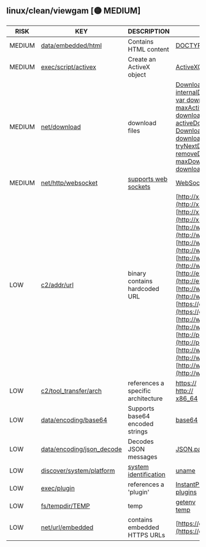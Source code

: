 ## linux/clean/viewgam [🟡 MEDIUM]

| RISK | KEY | DESCRIPTION | EVIDENCE |
|--|--|--|--|
| MEDIUM | [data/embedded/html](https://github.com/chainguard-dev/malcontent/blob/main/rules/data/embedded/embedded-html.yara#html) | Contains HTML content | [DOCTYPE html](https://github.com/search?q=DOCTYPE+html&type=code)<br>[<html>](https://github.com/search?q=%3Chtml%3E&type=code) |
| MEDIUM | [exec/script/activex](https://github.com/chainguard-dev/malcontent/blob/main/rules/exec/script/activex.yara#ActiveXObject) | Create an ActiveX object | [ActiveXObject](https://github.com/search?q=ActiveXObject&type=code) |
| MEDIUM | [net/download](https://github.com/chainguard-dev/malcontent/blob/main/rules/net/download/download.yara#download) | download files | [Download manager stalled](https://github.com/search?q=Download+manager+stalled&type=code)<br>[internalDownloadCount-](https://github.com/search?q=internalDownloadCount-&type=code)<br>[var downloadCallbacks](https://github.com/search?q=var+downloadCallbacks&type=code)<br>[maxActiveDownloads](https://github.com/search?q=maxActiveDownloads&type=code)<br>[downloadStartTimer](https://github.com/search?q=downloadStartTimer&type=code)<br>[activeDownloads](https://github.com/search?q=activeDownloads&type=code)<br>[DownloadManager](https://github.com/search?q=DownloadManager&type=code)<br>[downloadCount--](https://github.com/search?q=downloadCount--&type=code)<br>[tryNextDownload](https://github.com/search?q=tryNextDownload&type=code)<br>[removeDownload](https://github.com/search?q=removeDownload&type=code)<br>[maxDownloads](https://github.com/search?q=maxDownloads&type=code)<br>[downloading](https://github.com/search?q=downloading&type=code) |
| MEDIUM | [net/http/websocket](https://github.com/chainguard-dev/malcontent/blob/main/rules/net/http/websocket.yara#websocket) | [supports web sockets](https://www.rfc-editor.org/rfc/rfc6455) | [WebSocket](https://github.com/search?q=WebSocket&type=code) |
| LOW | [c2/addr/url](https://github.com/chainguard-dev/malcontent/blob/main/rules/c2/addr/url.yara#binary_with_url) | binary contains hardcoded URL | [http://x3dom.org/x3dom/doc/help/composedShader.html](http://x3dom.org/x3dom/doc/help/composedShader.html)<br>[http://x3dom.org/docs/latest/configuration.html](http://x3dom.org/docs/latest/configuration.html)<br>[http://www.x3dom.org/x3dom/src_mobile/x3dom.js](http://www.x3dom.org/x3dom/src_mobile/x3dom.js)<br>[http://www.web3d.org/x3d/specifications/ISO](http://www.web3d.org/x3d/specifications/ISO)<br>[http://www.w3.org/1999/XSL/x3dom.Transform](http://www.w3.org/1999/XSL/x3dom.Transform)<br>[http://examples.x3dom.org/crossdomain.xml](http://examples.x3dom.org/crossdomain.xml)<br>[http://www.web3d.org/specifications/x3d](http://www.web3d.org/specifications/x3d)<br>[https://github.com/x3dom/x3dom/tree/](https://github.com/x3dom/x3dom/tree/)<br>[http://www.w3.org/2001/XMLSchema](http://www.w3.org/2001/XMLSchema)<br>[http://philip.html5.org/x3d/ext](http://philip.html5.org/x3d/ext)<br>[http://www.x3dom.org/download/](http://www.x3dom.org/download/)<br>[http://www.w3.org/1999/xhtml](http://www.w3.org/1999/xhtml) |
| LOW | [c2/tool_transfer/arch](https://github.com/chainguard-dev/malcontent/blob/main/rules/c2/tool_transfer/arch.yara#arch_ref) | references a specific architecture | [https://](https://)<br>[http://](http://)<br>[x86_64](https://github.com/search?q=x86_64&type=code) |
| LOW | [data/encoding/base64](https://github.com/chainguard-dev/malcontent/blob/main/rules/data/encoding/base64.yara#b64) | Supports base64 encoded strings | [base64](https://github.com/search?q=base64&type=code) |
| LOW | [data/encoding/json_decode](https://github.com/chainguard-dev/malcontent/blob/main/rules/data/encoding/json-decode.yara#jsondecode) | Decodes JSON messages | [JSON.parse](https://github.com/search?q=JSON.parse&type=code) |
| LOW | [discover/system/platform](https://github.com/chainguard-dev/malcontent/blob/main/rules/discover/system/platform.yara#uname) | [system identification](https://man7.org/linux/man-pages/man1/uname.1.html) | [uname](https://github.com/search?q=uname&type=code) |
| LOW | [exec/plugin](https://github.com/chainguard-dev/malcontent/blob/main/rules/exec/plugin/plugin.yara#plugin) | references a 'plugin' | [InstantPluginATXCtrl](https://github.com/search?q=InstantPluginATXCtrl&type=code)<br>[plugins](https://github.com/search?q=plugins&type=code) |
| LOW | [fs/tempdir/TEMP](https://github.com/chainguard-dev/malcontent/blob/main/rules/fs/tempdir/TEMP.yara#temp) | temp | [getenv](https://github.com/search?q=getenv&type=code)<br>[temp](https://github.com/search?q=temp&type=code) |
| LOW | [net/url/embedded](https://github.com/chainguard-dev/malcontent/blob/main/rules/net/url/embedded.yara#https_url) | contains embedded HTTPS URLs | [https://github.com/x3dom/x3dom/tree/](https://github.com/x3dom/x3dom/tree/) |

